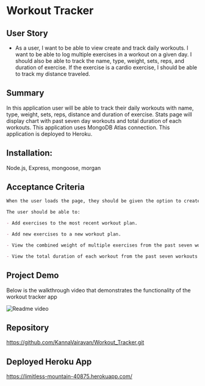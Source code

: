# Workout Tracker

## User Story

- As a user, I want to be able to view create and track daily workouts. I want to be able to log multiple exercises in a workout on a given day. I should also be able to track the name, type, weight, sets, reps, and duration of exercise. If the exercise is a cardio exercise, I should be able to track my distance traveled.

## Summary

In this application user will be able to track their daily workouts with name, type, weight, sets, reps, distance and duration of exercise. Stats page will display chart with past seven day workouts and total duration of each workouts. This application uses MongoDB Atlas connection. This application is
deployed to Heroku.

## Installation:

Node.js, Express, mongoose, morgan

## Acceptance Criteria

```md
When the user loads the page, they should be given the option to create a new workout or continue with their last workout.

The user should be able to:

- Add exercises to the most recent workout plan.

- Add new exercises to a new workout plan.

- View the combined weight of multiple exercises from the past seven workouts on the `stats` page.

- View the total duration of each workout from the past seven workouts on the `stats` page.
```

## Project Demo

Below is the walkthrough video that demonstrates the functionality of the workout tracker app<br/>

<img src="./public/assets/workoutTracker.gif" alt="Readme video"  >

## Repository

https://github.com/KannaVairavan/Workout_Tracker.git

## Deployed Heroku App

https://limitless-mountain-40875.herokuapp.com/
